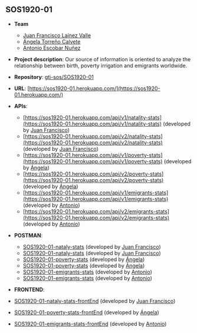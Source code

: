 ## SOS1920-01

- **Team**
  - [Juan Francisco Laínez Valle](https://github.com/juanfran94)
  - [Ángela Torreño Calvete](https://github.com/angtorcal)
  - [Antonio Escobar Nuñez](https://github.com/Escobar1993)
- **Project description**: Our source of information is oriented to analyze the relationship between birth, poverty irrigation and emigrants worldwide.
- **Repository**: [gti-sos/SOS1920-01](https://github.com/gti-sos/SOS1920-01)
- **URL**: [https://sos1920-01.herokuapp.com/](https://sos1920-01.herokuapp.com/)
-  **APIs**:
    - [https://sos1920-01.herokuapp.com/api/v1/natality-stats](https://sos1920-01.herokuapp.com/api/v1/natality-stats) (developed by [Juan Francisco](https://github.com/juanfran94))
     - [https://sos1920-01.herokuapp.com/api/v2/natality-stats](https://sos1920-01.herokuapp.com/api/v2/natality-stats) (developed by [Juan Francisco](https://github.com/juanfran94))
    - [https://sos1920-01.herokuapp.com/api/v1/poverty-stats](https://sos1920-01.herokuapp.com/api/v1/poverty-stats) (developed by [Ángela](https://github.com/angtorcal))
     - [https://sos1920-01.herokuapp.com/api/v2/poverty-stats](https://sos1920-01.herokuapp.com/api/v2/poverty-stats) (developed by [Ángela](https://github.com/angtorcal))
    - [https://sos1920-01.herokuapp.com/api/v1/emigrants-stats](https://sos1920-01.herokuapp.com/api/v1/emigrants-stats) (developed by [Antonio](https://github.com/Escobar1993))
     - [https://sos1920-01.herokuapp.com/api/v2/emigrants-stats](https://sos1920-01.herokuapp.com/api/v2/emigrants-stats) (developed by [Antonio](https://github.com/Escobar1993))
- **POSTMAN**:
     - [SOS1920-01-nataly-stats](https://documenter.getpostman.com/view/10867933/Szf3bW6K) (developed by [Juan Francisco](https://github.com/juanfran94))
     - [SOS1920-01-nataly-stats](https://documenter.getpostman.com/view/11334187/Szme4JDG) (developed by [Juan Francisco](https://github.com/juanfran94))
    - [SOS1920-01-poverty-stats](https://documenter.getpostman.com/view/10867933/Szf3bW1r) (developed by [Ángela](https://github.com/angtorcal))
    - [SOS1920-01-poverty-stats](https://documenter.getpostman.com/view/10867933/Szme4JDF) (developed by [Ángela](https://github.com/angtorcal))
    - [SOS1920-01-emigrants-stats](https://documenter.getpostman.com/view/6902825/Szf3bW6G) (developed by [Antonio](https://github.com/Escobar1993))
    - [SOS1920-01-emigrants-stats](https://documenter.getpostman.com/view/6902825/Szme4JDL) (developed by [Antonio](https://github.com/Escobar1993))
- **FRONTEND**:
 - [SOS1920-01-nataly-stats-frontEnd](https://sos1920-01.herokuapp.com/#/natality-stats) (developed by [Juan Francisco](https://github.com/juanfran94))

- [SOS1920-01-poverty-stats-frontEnd](https://sos1920-01.herokuapp.com/#/poverty-stats) (developed by [Ángela](https://github.com/angtorcal))

- [SOS1920-01-emigrants-stats-frontEnd](https://sos1920-01.herokuapp.com/#/emigrants-stats) (developed by [Antonio](https://github.com/Escobar1993))
